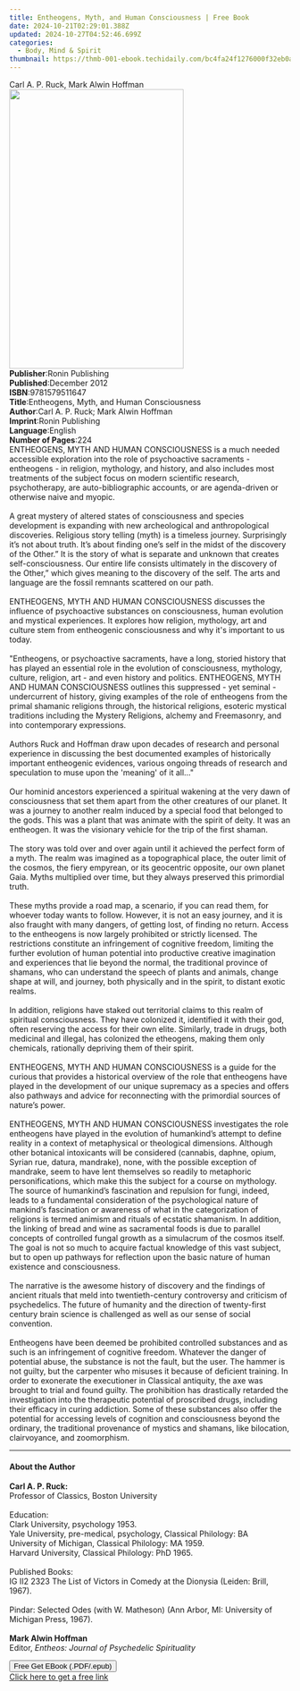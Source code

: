 ```yaml
---
title: Entheogens, Myth, and Human Consciousness | Free Book
date: 2024-10-21T02:29:01.388Z
updated: 2024-10-27T04:52:46.699Z
categories:
  - Body, Mind & Spirit
thumbnail: https://thmb-001-ebook.techidaily.com/bc4fa24f1276000f32eb0afdd989fe719fd7519fcb5e68ea2cc10fc063c2aabd.jpg
---
```

<main id="book-container">
  <div class="flex flex-col">
    <div class="book-brief flex-1 py-6 px-4 sm:p-6 md:py-10 md:px-8">
      <!-- brief-->
      <div class="book-brief-main">Carl A. P. Ruck, Mark Alwin Hoffman</div>
    </div>
    <div
      class="book-meta-info flex-1 grid gap-4 col-start-1 col-end-3 row-start-1 sm:mb-6 sm:grid-cols-4 lg:gap-6 lg:col-start-2 lg:row-end-6 lg:row-span-6 lg:mb-0"
    >
      <div
        class="book-meta-info-left place-content-center mt-4 p-4 text-sm leading-6 col-start-2 col-span-2 dark:text-slate-400"
      >
        <img
          class="w-full h-500 object-cover rounded-lg sm:h-255 sm:col-span-2 lg:col-span-full"
          src="https://img-001-ebook.techidaily.com/dfe23606aeeba9a2166174d8c27dea3894f72f4a1f79862b72eb182dfd4c361b.jpg"
          alt=""
          width="312"
          height="500"
        />
      </div>
      <div
        class="book-meta-info-right mt-2 col-start-1 row-start-2 col-span-3 self-center"
      >
        <!-- meta data  -->
        <div class="flex flex-col px-4 md:px-8">
          <div class="flex-1">
            <strong>Publisher</strong>:<span class="px-2"
              >Ronin Publishing</span
            >
          </div>
          <div class="flex-1">
            <strong>Published</strong>:<span class="px-2">December 2012</span>
          </div>
          <div class="flex-1">
            <strong>ISBN</strong>:<span class="px-2">9781579511647</span>
          </div>
          <div class="flex-1">
            <strong>Title</strong>:<span class="px-2"
              >Entheogens, Myth, and Human Consciousness</span
            >
          </div>
          <div class="flex-1">
            <strong>Author</strong>:<span class="px-2"
              >Carl A. P. Ruck; Mark Alwin Hoffman</span
            >
          </div>
          <div class="flex-1">
            <strong>Imprint</strong>:<span class="px-2">Ronin Publishing</span>
          </div>
          <div class="flex-1">
            <strong>Language</strong>:<span class="px-2">English</span>
          </div>
          <div class="flex-1">
            <strong>Number of Pages</strong>:<span class="px-2">224</span>
          </div>
        </div>
      </div>
    </div>
    <div class="book-description flex-1 py-6 px-4 sm:p-6 md:py-10 md:px-8">
      <div class="book-description-main">
        <div accordion-content="" id="description">
          ENTHEOGENS, MYTH AND HUMAN CONSCIOUSNESS is a much needed accessible
          exploration into the role of psychoactive sacraments - entheogens - in
          religion, mythology, and history, and also includes most treatments of
          the subject focus on modern scientific research, psychotherapy, are
          auto-bibliographic accounts, or are agenda-driven or otherwise naive
          and myopic.<br /><br />A great mystery of altered states of
          consciousness and species development is expanding with new
          archeological and anthropological discoveries. Religious story telling
          (myth) is a timeless journey. Surprisingly it’s not about truth. It’s
          about finding one’s self in the midst of the discovery of the Other.”
          It is the story of what is separate and unknown that creates
          self-consciousness. Our entire life consists ultimately in the
          discovery of the Other,” which gives meaning to the discovery of the
          self. The arts and language are the fossil remnants scattered on our
          path.<br /><br />ENTHEOGENS, MYTH AND HUMAN CONSCIOUSNESS discusses
          the influence of psychoactive substances on consciousness, human
          evolution and mystical experiences. It explores how religion,
          mythology, art and culture stem from entheogenic consciousness and why
          it's important to us today.<br /><br />"Entheogens, or psychoactive
          sacraments, have a long, storied history that has played an essential
          role in the evolution of consciousness, mythology, culture, religion,
          art - and even history and politics. ENTHEOGENS, MYTH AND HUMAN
          CONSCIOUSNESS outlines this suppressed - yet seminal - undercurrent of
          history, giving examples of the role of entheogens from the primal
          shamanic religions through, the historical religions, esoteric
          mystical traditions including the Mystery Religions, alchemy and
          Freemasonry, and into contemporary expressions.<br /><br />Authors
          Ruck and Hoffman draw upon decades of research and personal experience
          in discussing the best documented examples of historically important
          entheogenic evidences, various ongoing threads of research and
          speculation to muse upon the 'meaning' of it all..." <br /><br />Our
          hominid ancestors experienced a spiritual wakening at the very dawn of
          consciousness that set them apart from the other creatures of our
          planet. It was a journey to another realm induced by a special food
          that belonged to the gods. This was a plant that was animate with the
          spirit of deity. It was an entheogen. It was the visionary vehicle for
          the trip of the first shaman.<br /><br />The story was told over and
          over again until it achieved the perfect form of a myth. The realm was
          imagined as a topographical place, the outer limit of the cosmos, the
          fiery empyrean, or its geocentric opposite, our own planet Gaia. Myths
          multiplied over time, but they always preserved this primordial
          truth.<br /><br />These myths provide a road map, a scenario, if you
          can read them, for whoever today wants to follow. However, it is not
          an easy journey, and it is also fraught with many dangers, of getting
          lost, of finding no return. Access to the entheogens is now largely
          prohibited or strictly licensed. The restrictions constitute an
          infringement of cognitive freedom, limiting the further evolution of
          human potential into productive creative imagination and experiences
          that lie beyond the normal, the traditional province of shamans, who
          can understand the speech of plants and animals, change shape at will,
          and journey, both physically and in the spirit, to distant exotic
          realms.<br /><br />In addition, religions have staked out territorial
          claims to this realm of spiritual consciousness. They have colonized
          it, identified it with their god, often reserving the access for their
          own elite. Similarly, trade in drugs, both medicinal and illegal, has
          colonized the etheogens, making them only chemicals, rationally
          depriving them of their spirit.<br /><br />ENTHEOGENS, MYTH AND HUMAN
          CONSCIOUSNESS is a guide for the curious that provides a historical
          overview of the role that entheogens have played in the development of
          our unique supremacy as a species and offers also pathways and advice
          for reconnecting with the primordial sources of nature’s power.<br /><br />ENTHEOGENS,
          MYTH AND HUMAN CONSCIOUSNESS investigates the role entheogens have
          played in the evolution of humankind’s attempt to define reality in a
          context of metaphysical or theological dimensions. Although other
          botanical intoxicants will be considered (cannabis, daphne, opium,
          Syrian rue, datura, mandrake), none, with the possible exception of
          mandrake, seem to have lent themselves so readily to metaphoric
          personifications, which make this the subject for a course on
          mythology. The source of humankind’s fascination and repulsion for
          fungi, indeed, leads to a fundamental consideration of the
          psychological nature of mankind’s fascination or awareness of what in
          the categorization of religions is termed animism and rituals of
          ecstatic shamanism. In addition, the linking of bread and wine as
          sacramental foods is due to parallel concepts of controlled fungal
          growth as a simulacrum of the cosmos itself. The goal is not so much
          to acquire factual knowledge of this vast subject, but to open up
          pathways for reflection upon the basic nature of human existence and
          consciousness.<br /><br />The narrative is the awesome history of
          discovery and the findings of ancient rituals that meld into
          twentieth-century controversy and criticism of psychedelics. The
          future of humanity and the direction of twenty-first century brain
          science is challenged as well as our sense of social convention.<br /><br />Entheogens
          have been deemed be prohibited controlled substances and as such is an
          infringement of cognitive freedom. Whatever the danger of potential
          abuse, the substance is not the fault, but the user. The hammer is not
          guilty, but the carpenter who misuses it because of deficient
          training. In order to exonerate the executioner in Classical
          antiquity, the axe was brought to trial and found guilty. The
          prohibition has drastically retarded the investigation into the
          therapeutic potential of proscribed drugs, including their efficacy in
          curing addiction. Some of these substances also offer the potential
          for accessing levels of cognition and consciousness beyond the
          ordinary, the traditional provenance of mystics and shamans, like
          bilocation, clairvoyance, and zoomorphism.
        </div>
        <div class="accordion-fader"></div>
      </div>
    </div>
    <div class="book-excerpts flex-1 py-6 px-4 sm:p-6 md:py-10 md:px-8">
      <!-- excerpts-->
      <div class="book-excerpts-main">
        <hr />
        <h4 class="placeholder placeholder-heading">
          <span>About the Author</span>
        </h4>
        <p>
          <b>Carl A. P. Ruck:</b><br />Professor of Classics, Boston
          University<br /><br />Education:<br />Clark University, psychology
          1953.<br />Yale University, pre-medical, psychology, Classical
          Philology: BA<br />University of Michigan, Classical Philology: MA
          1959.<br />Harvard University, Classical Philology: PhD 1965.<br /><br />Published
          Books:<br />IG II2 2323 The List of Victors in Comedy at the Dionysia
          (Leiden: Brill, 1967).<br /><br />Pindar: Selected Odes (with W.
          Matheson) (Ann Arbor, MI: University of Michigan Press, 1967).<br /><br /><b
            >Mark Alwin Hoffman</b
          ><br />Editor, <i>Entheos: Journal of Psychedelic Spirituality</i>
        </p>
      </div>
    </div>
    <div
      class="book-about-author flex-1 py-6 px-4 sm:p-6 md:py-10 md:px-8"
    ></div>
    <div class="book-free-get flex-1 py-6 px-4 sm:p-6 md:py-10 md:px-8">
      <button
        id="btn-free-get"
        class="bg-blue-500 hover:bg-blue-700 text-white font-bold py-2 px-4 rounded"
      >
        Free Get EBook (.PDF/.epub)
      </button>
      <div id="countdown-display" class="px-2 text-lg mt-2"></div>
      <a
        id="free-link"
        class="hidden bg-blue-500 hover:bg-blue-700 text-white font-bold py-2 px-4 rounded"
        href="https://www.ebooks.com/en-us/book/96507075/entheogens-myth-and-human-consciousness/carl-a-p-ruck/"
        target="_blank"
        >Click here to get a free link</a
      >
    </div>
    <script>
      let countdownTime = 0;
      let countdownInterval = null;
      document
        .getElementById('btn-free-get')
        .addEventListener('click', startCountdown);
      function startCountdown() {
        countdownTime = new Date().getTime() + 60000 * 3;
        countdownInterval = setInterval(updateCountdown, 1000);
        document.getElementById('btn-free-get').disabled = true;
        document
          .getElementById('btn-free-get')
          .classList.add('bg-gray-500', 'cursor-not-allowed');
      }
      function updateCountdown() {
        let currentTime = new Date().getTime();
        let timeLeft = countdownTime - currentTime;
        let secondsLeft = Math.floor(timeLeft / 1000);
        document.getElementById('countdown-display').innerHTML =
          `Remaining time: ${secondsLeft} seconds.`;
        if (secondsLeft <= 0) {
          clearInterval(countdownInterval);
          document.getElementById('btn-free-get').classList.add('hidden');
          document.getElementById('free-link').classList.remove('hidden');
          document.getElementById('countdown-display').innerHTML = '';
        }
      }
    </script>
  </div>
</main>

<ins class="adsbygoogle"
      style="display:block"
      data-ad-client="ca-pub-7571918770474297"
      data-ad-slot="8358498916"
      data-ad-format="auto"
      data-full-width-responsive="true"></ins>
    